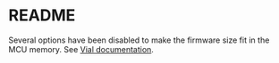 # README

Several options have been disabled to make the firmware size fit in the MCU memory. See [Vial documentation](https://get.vial.today/docs/firmware-size.html).
